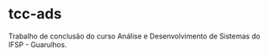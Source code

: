 # tcc-ads
Trabalho de conclusão do curso Análise e Desenvolvimento de Sistemas do IFSP - Guarulhos.
